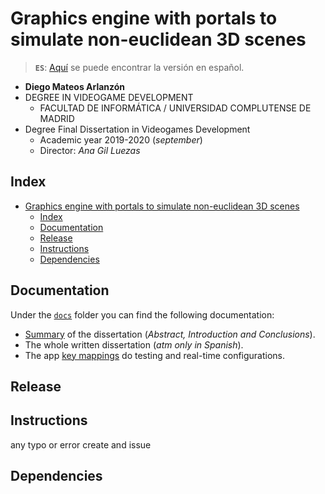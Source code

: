 # Graphics engine with portals to simulate non-euclidean 3D scenes

> **`ES`**: [Aquí](./README%20-%20ES.md) se puede encontrar la versión en español.

* **Diego Mateos Arlanzón**
* DEGREE IN VIDEOGAME DEVELOPMENT
	* FACULTAD DE INFORMÁTICA /  UNIVERSIDAD COMPLUTENSE DE MADRID
* Degree Final Dissertation in Videogames Development
	* Academic year 2019-2020 (*september*)
	* Director: *Ana Gil Luezas*

## Index
- [Graphics engine with portals to simulate non-euclidean 3D scenes](#graphics-engine-with-portals-to-simulate-non-euclidean-3d-scenes)
	- [Index](#index)
	- [Documentation](#documentation)
	- [Release](#release)
	- [Instructions](#instructions)
	- [Dependencies](#dependencies)

## Documentation

Under the [`docs`](https://github.com/dimateos/TFG_Portals/tree/master/Docs) folder you can find the following documentation:

* [Summary](./Docs/summary%20-%20EN.md) of the dissertation (*Abstract, Introduction and Conclusions*).
* The whole written dissertation (*atm only in Spanish*).
* The app [key mappings](./Docs/keyMapping%20-%20EN.md) do testing and real-time configurations.

## Release


## Instructions

any typo or error create and issue

## Dependencies
